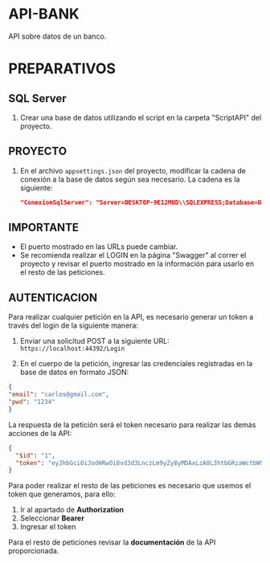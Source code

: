# API-BANK
API sobre datos de un banco.

# PREPARATIVOS

## SQL Server
1. Crear una base de datos utilizando el script en la carpeta "ScriptAPI" del proyecto.

## PROYECTO
1. En el archivo `appsettings.json` del proyecto, modificar la cadena de conexión a la base de datos según sea necesario. La cadena es la siguiente:
   ```json
   "ConexionSqlServer": "Server=DESKTOP-9E12MUD\\SQLEXPRESS;Database=Bank;Trusted_Connection=True;MultipleActiveResultSets=true;TrustServerCertificate=true;"


## IMPORTANTE
- El puerto mostrado en las URLs puede cambiar.
- Se recomienda realizar el LOGIN en la página "Swagger" al correr el proyecto y revisar el puerto mostrado en la información para usarlo en el resto de las peticiones.

## AUTENTICACION

Para realizar cualquier petición en la API, es necesario generar un token a través del login de la siguiente manera:

1. Enviar una solicitud POST a la siguiente URL: `https://localhost:44392/Login`

2. En el cuerpo de la petición, ingresar las credenciales registradas en la base de datos en formato JSON:


```json
{
"email": "carlos@gmail.com",
"pwd": "1234"
}
```

La respuesta de la petición será el token necesario para realizar las demás acciones de la API:

```json
{
  "$id": "1",
  "token": "eyJhbGciOiJodHRwOi8vd3d3LnczLm9yZy8yMDAxLzA0L3htbGRzaWctbW9yZSNobWFjLXNoYTI1NiIsInR5cCI6IkpXVCJ9.eyJodHRwOi8vc2NoZW1hcy54bWxzb2FwLm9yZy93cy8yMDA1LzA1L2lkZW50aXR5L2NsYWltcy9uYW1lIjoiQ2FybG9zIiwiaHR0cDovL3NjaGVtYXMueG1sc29hcC5vcmcvd3MvMjAwNS8wNS9pZGVudGl0eS9jbGFpbXMvZW1haWxhZGRyZXNzIjoiY2FybG9zQGdtYWlsLmNvbSIsImV4cCI6MTcwMTQ4NDc5Mn0.smMOE9b10HlyfXA9VbT82gHHQQ6A2aOGsB9liHirKtA"
}
```

Para poder realizar el resto de las peticiones es necesario que usemos el token que generamos, para ello:
1. Ir al apartado de **Authorization**
2. Seleccionar **Bearer** 
3. Ingresar el token

Para el resto de peticiones revisar la **documentación** de la API proporcionada.
